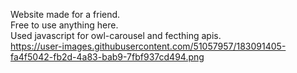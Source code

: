 Website made for a friend.<br/>
Free to use anything here.<br/>
Used javascript for owl-carousel and fecthing apis.<br/>
<img>https://user-images.githubusercontent.com/51057957/183091405-fa4f5042-fb2d-4a83-bab9-7fbf937cd494.png</img>
